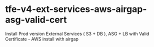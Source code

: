 # tfe-v4-ext-services-aws-airgap-asg-valid-cert
Install Prod version External Services ( S3 + DB ), ASG + LB with Valid Certificate - AWS install with airgap
